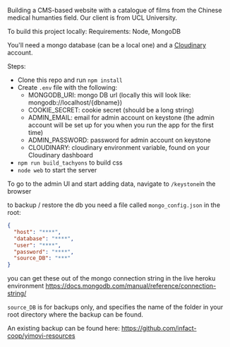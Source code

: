 Building a CMS-based website with a catalogue of films from the Chinese medical humanties field. Our client is from UCL University.

To build this project locally:
Requirements: Node, MongoDB

You'll need a mongo database (can be a local one) and a [Cloudinary](http://cloudinary.com/) account.

Steps:
- Clone this repo and run `npm install`
- Create `.env` file with the following:
    - MONGODB_URI: mongo DB url (locally this will look like: mongodb://localhost/{dbname})
    - COOKIE_SECRET: cookie secret (should be a long string)
    - ADMIN_EMAIL: email for admin account on keystone (the admin account will be set up for you when you run the app for the first time)
    - ADMIN_PASSWORD: password for admin account on keystone
    - CLOUDINARY: cloudinary environment variable, found on your Cloudinary dashboard
- `npm run build_tachyons` to build css
- `node web` to start the server

To go to the admin UI and start adding data, navigate to `/keystone`in the browser

to backup / restore the db you need a file called `mongo_config.json` in the root:
```json
{
  "host": "****",
  "database": "****",
  "user": "****",
  "password": "****",
  "source_DB": "***"
}
```
you can get these out of the mongo connection string in the live heroku environment
https://docs.mongodb.com/manual/reference/connection-string/

`source_DB` is for backups only, and specifies the name of the folder in your root directory where the backup can be found.

An existing backup can be found here: https://github.com/infact-coop/yimovi-resources


